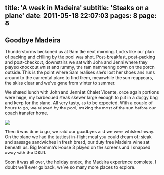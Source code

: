 title: 'A week in Madeira'
subtitle: 'Steaks on a plane'
date: 2011-05-18 22:07:03
pages: 8
page: 8
---

## Goodbye Madeira

Thunderstorms beckoned us at 9am the next morning. Looks like our plan of packing and chilling by the pool was shot. Post-breakfast, post-packing and post-checkout, downstairs we sat with John and Jenni where they played knockout whist and rummy, the rain hammering down on the porch outside. This is the point where Sam realises she’s lost her shoes and runs around to the car rental place to find them, meanwhile the sun reappears, the skies clear and we’ve gone from winter to summer.

We shared lunch with John and Jenni at Chalet Vicente, once again portions were huge, my barbecued steak skewer large enough to put in a doggy bag and keep for the plane. All very tasty, as to be expected. With a couple of hours to go, we relaxed by the pool, making the most of the sun before our coach transfer home.

[![](https://host.trivialbeing.org/up/small/madeira-146-home-time.jpg)](https://host.trivialbeing.org/up/madeira-146-home-time.jpg)

Then it was time to go, we said our goodbyes and we were whisked away. On the plane we had the tastiest in-flight meal you could dream of; steak and sausage sandwiches in fresh bread, our duty free Madeira wine sat beneath us. Big Momma’s House 3 played on the screens and I snapped away with the DSLR.

Soon it was all over, the holiday ended, the Madeira experience complete. I doubt we’ll ever go back, we’ve so many more places to explore.
